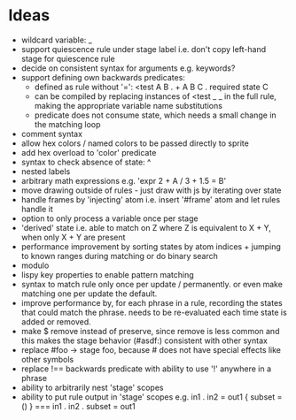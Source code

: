 # Ideas
- wildcard variable: _
- support quiescence rule under stage label i.e. don't copy left-hand stage for quiescence rule
- decide on consistent syntax for arguments e.g. keywords?
- support defining own backwards predicates:
  - defined as rule without '=': <test A B . + A B C . required state C
  - can be compiled by replacing instances of <test _ _ in the full rule, making the appropriate variable name substitutions
  - predicate does not consume state, which needs a small change in the matching loop
- comment syntax
- allow hex colors / named colors to be passed directly to sprite
- add hex overload to 'color' predicate
- syntax to check absence of state: ^
- nested labels
- arbitrary math expressions e.g. 'expr 2 + A / 3 + 1.5 = B'
- move drawing outside of rules - just draw with js by iterating over state
- handle frames by 'injecting' atom i.e. insert '#frame' atom and let rules handle it
- option to only process a variable once per stage
- 'derived' state i.e. able to match on Z where Z is equivalent to X + Y, when only X + Y are present
- performance improvement by sorting states by atom indices + jumping to known ranges during matching or do binary search
- modulo
- lispy key properties to enable pattern matching
- syntax to match rule only once per update / permanently. or even make matching one per update the default.
- improve performance by, for each phrase in a rule, recording the states that could match the phrase. needs to be re-evaluated each time state is added or removed.
- make $ remove instead of preserve, since remove is less common and this makes the stage behavior (#asdf:) consistent with other syntax
- replace #foo -> stage foo, because # does not have special effects like other symbols
- replace !== backwards predicate with ability to use '!' anywhere in a phrase
- ability to arbitrarily nest 'stage' scopes
- ability to put rule output in 'stage' scopes e.g. in1 . in2 = out1 { subset = () } === in1 . in2 . subset = out1
